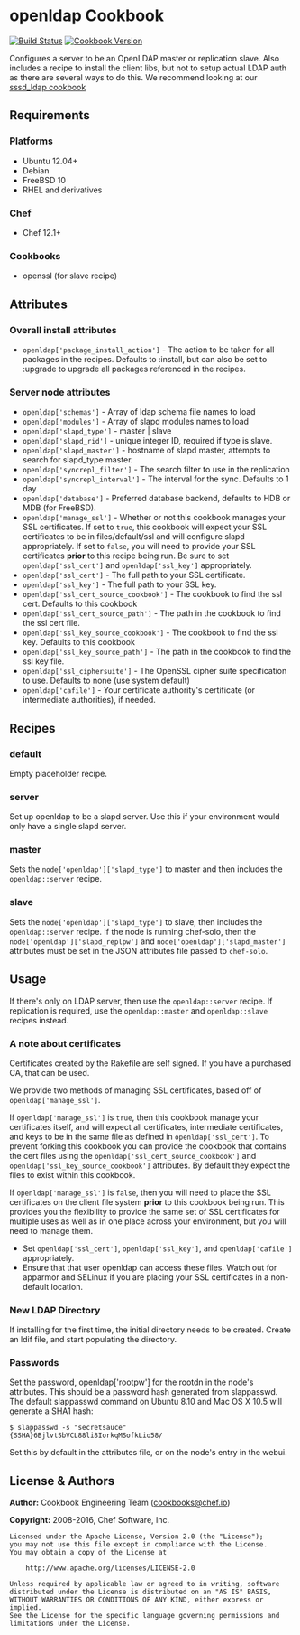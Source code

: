 # openldap Cookbook

[![Build Status](https://travis-ci.org/chef-cookbooks/openldap.svg?branch=master)](http://travis-ci.org/chef-cookbooks/openldap) [![Cookbook Version](https://img.shields.io/cookbook/v/openldap.svg)](https://supermarket.chef.io/cookbooks/openldap)

Configures a server to be an OpenLDAP master or replication slave. Also includes a recipe to install the client libs, but not to setup actual LDAP auth as there are several ways to do this. We recommend looking at our [sssd_ldap cookbook](https://github.com/chef-cookbooks/sssd_ldap)

## Requirements

### Platforms

- Ubuntu 12.04+
- Debian
- FreeBSD 10
- RHEL and derivatives

### Chef

- Chef 12.1+

### Cookbooks

- openssl (for slave recipe)

## Attributes

### Overall install attributes

- `openldap['package_install_action']` - The action to be taken for all packages in the recipes. Defaults to :install, but can also be set to :upgrade to upgrade all packages referenced in the recipes.

### Server node attributes

- `openldap['schemas']` - Array of ldap schema file names to load
- `openldap['modules']` - Array of slapd modules names to load
- `openldap['slapd_type']` - master | slave
- `openldap['slapd_rid']` - unique integer ID, required if type is slave.
- `openldap['slapd_master']` - hostname of slapd master, attempts to search for slapd_type master.
- `openldap['syncrepl_filter']` - The search filter to use in the replication
- `openldap['syncrepl_interval']` - The interval for the sync. Defaults to 1 day
- `openldap['database']` - Preferred database backend, defaults to HDB or MDB (for FreeBSD).
- `openldap['manage_ssl']` - Whether or not this cookbook manages your SSL certificates. If set to `true`, this cookbook will expect your SSL certificates to be in files/default/ssl and will configure slapd appropriately. If set to `false`, you will need to provide your SSL certificates **prior** to this recipe being run. Be sure to set `openldap['ssl_cert']` and `openldap['ssl_key']` appropriately.
- `openldap['ssl_cert']` - The full path to your SSL certificate.
- `openldap['ssl_key']` - The full path to your SSL key.
- `openldap['ssl_cert_source_cookbook']` - The cookbook to find the ssl cert. Defaults to this cookbook
- `openldap['ssl_cert_source_path']` - The path in the cookbook to find the ssl cert file.
- `openldap['ssl_key_source_cookbook']` - The cookbook to find the ssl key. Defaults to this cookbook
- `openldap['ssl_key_source_path']` - The path in the cookbook to find the ssl key file.
- `openldap['ssl_ciphersuite']` - The OpenSSL cipher suite specification to use. Defaults to none (use system default)
- `openldap['cafile']` - Your certificate authority's certificate (or intermediate authorities), if needed.

## Recipes

### default

Empty placeholder recipe.

### server

Set up openldap to be a slapd server. Use this if your environment would only have a single slapd server.

### master

Sets the `node['openldap']['slapd_type']` to master and then includes the `openldap::server` recipe.

### slave

Sets the `node['openldap']['slapd_type']` to slave, then includes the `openldap::server` recipe. If the node is running chef-solo, then the `node['openldap']['slapd_replpw']` and `node['openldap']['slapd_master']` attributes must be set in the JSON attributes file passed to `chef-solo`.

## Usage

If there's only on LDAP server, then use the `openldap::server` recipe. If replication is required, use the `openldap::master` and `openldap::slave` recipes instead.

### A note about certificates

Certificates created by the Rakefile are self signed. If you have a purchased CA, that can be used.

We provide two methods of managing SSL certificates, based off of `openldap['manage_ssl']`.

If `openldap['manage_ssl']` is `true`, then this cookbook manage your certificates itself, and will expect all certificates, intermediate certificates, and keys to be in the same file as defined in `openldap['ssl_cert']`. To prevent forking this cookbook you can provide the cookbook that contains the cert files using the `openldap['ssl_cert_source_cookbook']` and `openldap['ssl_key_source_cookbook']` attributes. By default they expect the files to exist within this cookbook.

If `openldap['manage_ssl']` is `false`, then you will need to place the SSL certificates on the client file system **prior** to this cookbook being run. This provides you the flexibility to provide the same set of SSL certificates for multiple uses as well as in one place across your environment, but you will need to manage them.

- Set `openldap['ssl_cert']`, `openldap['ssl_key']`, and `openldap['cafile']` appropriately.
- Ensure that that user openldap can access these files. Watch out for apparmor and SELinux if you are placing your SSL certificates in a non-default location.

### New LDAP Directory

If installing for the first time, the initial directory needs to be created. Create an ldif file, and start populating the directory.

### Passwords

Set the password, openldap['rootpw'] for the rootdn in the node's attributes. This should be a password hash generated from slappasswd. The default slappasswd command on Ubuntu 8.10 and Mac OS X 10.5 will generate a SHA1 hash:

```
$ slappasswd -s "secretsauce"
{SSHA}6BjlvtSbVCL88li8IorkqMSofkLio58/
```

Set this by default in the attributes file, or on the node's entry in the webui.

## License & Authors

**Author:** Cookbook Engineering Team ([cookbooks@chef.io](mailto:cookbooks@chef.io))

**Copyright:** 2008-2016, Chef Software, Inc.

```
Licensed under the Apache License, Version 2.0 (the "License");
you may not use this file except in compliance with the License.
You may obtain a copy of the License at

    http://www.apache.org/licenses/LICENSE-2.0

Unless required by applicable law or agreed to in writing, software
distributed under the License is distributed on an "AS IS" BASIS,
WITHOUT WARRANTIES OR CONDITIONS OF ANY KIND, either express or implied.
See the License for the specific language governing permissions and
limitations under the License.
```
